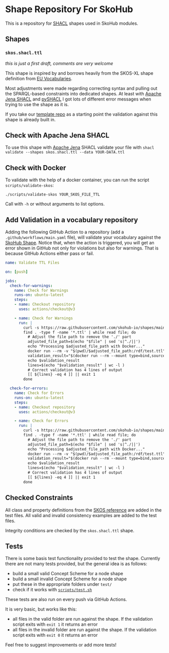 # Shape Repository For SkoHub

This is a repository for [SHACL](https://www.w3.org/TR/shacl/) shapes used in SkoHub modules.

## Shapes

### `skos.shacl.ttl`

*this is just a first draft, comments are very welcome*

This shape is inspired by and borrows heavily from the SKOS-XL shape definition from [EU Vocabularies](https://op.europa.eu/fr/web/eu-vocabularies/application-profiles).

Most adjustments were made regarding correcting syntax and pulling out the SPARQL-based constraints into dedicated shapes.
At least with [Apache Jena SHACL](https://jena.apache.org/documentation/shacl/index.html) and [pySHACL](https://github.com/RDFLib/pySHACL) I got lots of different error messages when trying to use the shape as it is.

If you take our [template repo](https://github.com/skohub-io/vocab-template) as a starting point the validation against this shape is already built in.

## Check with Apache Jena SHACL

To use this shape with [Apache Jena](https://jena.apache.org/download/index.cgi) SHACL validate your file with `shacl validate --shapes skos.shacl.ttl --data YOUR-DATA.ttl`

## Check with Docker

To validate with the help of a docker container, you can run the script `scripts/validate-skos`:

    ./scripts/validate-skos YOUR_SKOS_FILE_TTL

Call with `-h` or without arguments to list options.

## Add Validation in a vocabulary repository

Adding the following GitHub Action to a repository (add a `.github/workflows/main.yaml` file), will validate your vocabulary against the [SkoHub Shape](./skohub.shacl.ttl).
Notice that, when the action is triggered, you will get an error shown in GitHub not only for violations but also for warnings. That is because GitHub Actions either pass or fail.


```yaml
name: Validate TTL Files

on: [push]

jobs:
  check-for-warnings:
    name: Check for Warnings
    runs-on: ubuntu-latest
    steps:
    - name: Checkout repository
      uses: actions/checkout@v3

    - name: Check for Warnings
      run: |
        curl -s https://raw.githubusercontent.com/skohub-io/shapes/main/scripts/checkForWarning.rq >> checkForWarning.rq
        find . -type f -name '*.ttl' | while read file; do
          # Adjust the file path to remove the './' part
          adjusted_file_path=$(echo "$file" | sed 's|^./||')
          echo "Processing $adjusted_file_path with Docker..."
          docker run --rm -v "$(pwd)/$adjusted_file_path:/rdf/test.ttl" skohub/jena:4.6.1 shacl validate --shapes https://raw.githubusercontent.com/skohub-io/shapes/main/skohub.shacl.ttl --data /rdf/test.ttl >> result.ttl
          validation_result="$(docker run --rm --mount type=bind,source=./checkForWarning.rq,target=/rdf/checkForViolation.rq --mount type=bind,source=./result.ttl,target=/rdf/result.ttl skohub/jena:4.6.1 arq --data /rdf/result.ttl --query /rdf/checkForViolation.rq)"
          echo $validation_result
          lines=$(echo "$validation_result" | wc -l )
          # Correct validation has 4 lines of output
          [[ ${lines} -eq 4 ]] || exit 1
        done

  check-for-errors:
    name: Check for Errors
    runs-on: ubuntu-latest
    steps:
    - name: Checkout repository
      uses: actions/checkout@v3

    - name: Check for Errors
      run: |
        curl -s https://raw.githubusercontent.com/skohub-io/shapes/main/scripts/checkForViolation.rq >> checkForViolation.rq
        find . -type f -name '*.ttl' | while read file; do
          # Adjust the file path to remove the './' part
          adjusted_file_path=$(echo "$file" | sed 's|^./||')
          echo "Processing $adjusted_file_path with Docker..."
          docker run --rm -v "$(pwd)/$adjusted_file_path:/rdf/test.ttl" skohub/jena:4.6.1 shacl validate --shapes https://raw.githubusercontent.com/skohub-io/shapes/main/skohub.shacl.ttl --data /rdf/test.ttl >> result.ttl
          validation_result="$(docker run --rm --mount type=bind,source=./checkForViolation.rq,target=/rdf/checkForViolation.rq --mount type=bind,source=./result.ttl,target=/rdf/result.ttl skohub/jena:4.6.1 arq --data /rdf/result.ttl --query /rdf/checkForViolation.rq)"
          echo $validation_result
          lines=$(echo "$validation_result" | wc -l )
          # Correct validation has 4 lines of output
          [[ ${lines} -eq 4 ]] || exit 1
        done
```

## Checked Constraints

All class and property definitions from the [SKOS reference](https://www.w3.org/TR/skos-reference/) are added in the test files.
All valid and invalid consistency examples are added to the test files.

Integrity conditions are checked by the `skos.shacl.ttl` shape.


## Tests

There is some basis test functionality provided to test the shape.
Currently there are not many tests provided, but the general idea is as follows:
- build a small valid Concept Scheme for a node shape
- build a small invalid Concept Scheme for a node shape
- put these in the appropriate folders under `test/`
- check if it works with [`scripts/test.sh`](scripts/test.sh)

These tests are also run on every push via GitHub Actions.

It is very basic, but works like this:
- all files in the valid folder are run against the shape. If the validation script exits with `exit 1` it returns an error
- all files in the invalid folder are run against the shape. If the validation script exits with `exit 0` it returns an error

Feel free to suggest improvements or add more tests!
